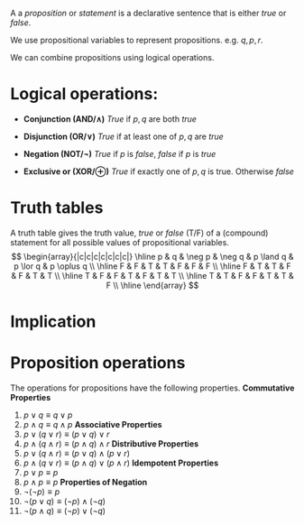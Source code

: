 A a *proposition* or *statement* is a declarative sentence that is either *true* or *false*.

We use propositional variables to represent propositions. e.g. $q, p , r$.

We can combine propositions using logical operations.

# Logical operations:

- **Conjunction (AND/$\land$)**
	*True* if $p, q$ are both *true*
	
- **Disjunction (OR/$\lor$)**
	*True* if at least one of $p, q$ are *true*

- **Negation (NOT/$\neg$)**
	*True* if $p$ is *false*, *false* if $p$ is *true*

- **Exclusive or (XOR/$\oplus$)**
	*True* if exactly one of $p, q$ is true. Otherwise *false*

# Truth tables
A truth table gives the truth value, *true* or *false* (T/F) of a (compound) statement for all possible values of propositional variables.
$$
\begin{array}{|c|c|c|c|c|c|c|}
\hline
p & q & \neg p & \neg q & p \land q & p \lor q & p \oplus q \\ \hline
F & F & T & T & F & F & F \\ \hline
F & T & T & F & F & T & T \\ \hline
T & F & F & T & F & T & T \\ \hline
T & T & F & F & T & T & F \\ \hline
\end{array}
$$
# Implication

# Proposition operations
The operations for propositions have the following properties.
**Commutative Properties**
1. $p \vee q \equiv q \vee p$
2. $p \wedge q \equiv q \wedge p$
**Associative Properties**
3. $p \vee(q \vee r) \equiv(p \vee q) \vee r$
4. $p \wedge(q \wedge r) \equiv(p \wedge q) \wedge r$
**Distributive Properties**
5. $p \vee(q \wedge r) \equiv(p \vee q) \wedge(p \vee r)$
6. $p \wedge(q \vee r) \equiv(p \wedge q) \vee(p \wedge r)$
**Idempotent Properties**
7. $p \vee p \equiv p$
8. $p \wedge p \equiv p$
**Properties of Negation**
9. $\neg(\neg p) \equiv p$
10. $\neg(p \vee q) \equiv(\neg p) \wedge(\neg q)$
11. $\neg(p \wedge q) \equiv(\neg p) \vee(\neg q)$